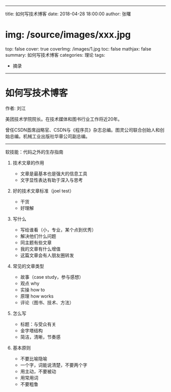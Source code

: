 
---
title:  如何写技术博客
date: 2018-04-28 18:00:00
author: 张曙
# img: /source/images/xxx.jpg
top: false
cover: true
coverImg: /images/1.jpg
toc: false
mathjax: false
summary: 如何写技术博客
categories: 理论
tags:
  - 摘录
---



# 如何写技术博客
 
 作者: 刘江
 
 美团技术学院院长。在技术媒体和图书行业工作将近20年。
 
 曾任CSDN首席战略官、CSDN与《程序员》杂志总编。图灵公司联合创始人和创始总编。机械工业出版社华章公司副总编。
 
 ---
 
 软技能：代码之外的生存指南
 
 1. 技术文章的作用
     - 文章是最基本也是强大的信息工具
     - 文字显性表达有助于深入与思考
     
 2. 好的技术文章标准（joel test）
     - 干货
     - 好理解
     
 3. 写什么
     - 写给谁看（小，专业，某个点到优秀）
     - 解决他们什么问题
     - 同主题有些文章
     - 我的文章有什么增值
     - 这篇文章会有人朋友圈转发
  
 4. 常见的文章类型
     - 故事（case study，参与感想）
     - 观点 why
     - 实操 how to
     - 原理 how works
     - 评论（图书、技术、方法）
  
 5. 怎么写
     - 标题：与受众有关
     - 金字塔结构
     - 简洁，清晰，节奏感
  
 6. 基本原则
     - 不要比喻隐喻
     - 一个字，词能说清楚，不要两个字
     - 用主动，不要被动
     - 用常用词
     - 不要粗鲁


